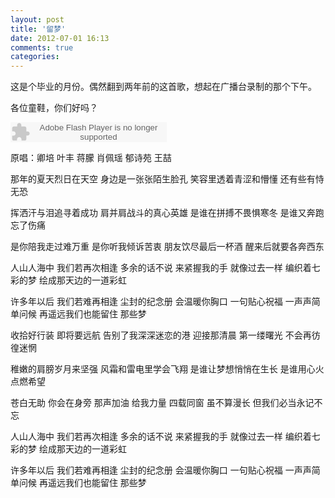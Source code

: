 ```yaml
---
layout: post
title: '留梦'
date: 2012-07-01 16:13
comments: true
categories: 
---
```

    

这是个毕业的月份。偶然翻到两年前的这首歌，想起在广播台录制的那个下午。

各位童鞋，你们好吗？

<object classid="clsid:d27cdb6e-ae6d-11cf-96b8-444553540000" codebase=" http://fpdownload.macromedia.com/pub/shockwave/cabs/flash/swflash.cab#version=7,0,0,0" width="250" height="32"><param name="allowScriptAccess" value="sameDomain"><param name="movie" value=" http://l.5sing.com/player.swf?songtype=yc&songid=1744926"><param name="quality" value="high"><param name="bgcolor" value="#ffffff"><embed src=" http://l.5sing.com/player.swf?songtype=yc&songid=1744926" quality="high" bgcolor="#ffffff" width="250" height="32" allowScriptAccess="sameDomain" type="application/x-shockwave-flash" pluginspage=" http://www.macromedia.com/go/getflashplayer" /></object>

原唱：卿培 叶丰 蒋朦 肖佩瑶 郁诗苑 王喆

那年的夏天烈日在天空
身边是一张张陌生脸孔
笑容里透着青涩和懵懂
还有些有恃无恐

挥洒汗与泪追寻着成功
肩并肩战斗的真心英雄
是谁在拼搏不畏惧寒冬
是谁又奔跑忘了伤痛

是你陪我走过难万重
是你听我倾诉苦衷
朋友饮尽最后一杯酒
醒来后就要各奔西东

人山人海中 我们若再次相逢
多余的话不说 来紧握我的手
就像过去一样 编织着七彩的梦
绘成那天边的一道彩虹

许多年以后 我们若难再相逢
尘封的纪念册 会温暖你胸口
一句贴心祝福 一声声简单问候
再遥远我们也能留住 那些梦

收拾好行装 即将要远航
告别了我深深迷恋的港
迎接那清晨 第一缕曙光
不会再彷徨迷惘

稚嫩的肩膀岁月来坚强
风霜和雷电里学会飞翔
是谁让梦想悄悄在生长
是谁用心火点燃希望

苍白无助 你会在身旁
那声加油 给我力量
四载同窗 虽不算漫长
但我们必当永记不忘

人山人海中 我们若再次相逢
多余的话不说 来紧握我的手
就像过去一样 编织着七彩的梦
绘成那天边的一道彩虹

许多年以后 我们若难再相逢
尘封的纪念册 会温暖你胸口
一句贴心祝福 一声声简单问候
再遥远我们也能留住
那些梦
